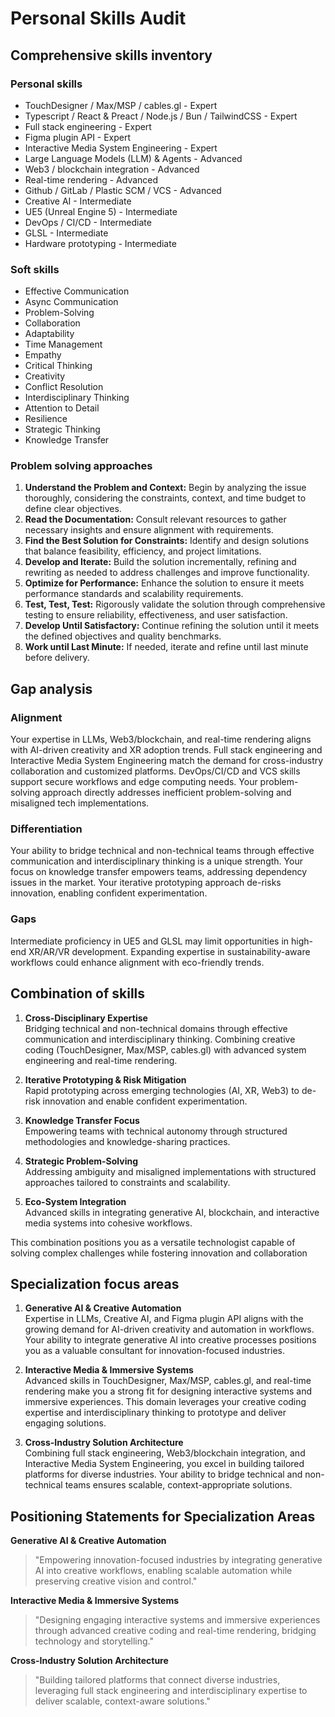 # Personal Skills Audit
## Comprehensive skills inventory
### Personal skills
- TouchDesigner / Max/MSP / cables.gl - Expert
- Typescript / React & Preact / Node.js / Bun / TailwindCSS - Expert
- Full stack engineering - Expert
- Figma plugin API - Expert
- Interactive Media System Engineering - Expert
- Large Language Models (LLM) & Agents - Advanced
- Web3 / blockchain integration - Advanced
- Real-time rendering - Advanced
- Github / GitLab / Plastic SCM / VCS - Advanced
- Creative AI - Intermediate
- UE5 (Unreal Engine 5) - Intermediate
- DevOps / CI/CD - Intermediate
- GLSL - Intermediate
- Hardware prototyping - Intermediate

### Soft skills
- Effective Communication
- Async Communication
- Problem-Solving
- Collaboration
- Adaptability
- Time Management
- Empathy
- Critical Thinking
- Creativity
- Conflict Resolution
- Interdisciplinary Thinking
- Attention to Detail
- Resilience
- Strategic Thinking
- Knowledge Transfer

### Problem solving approaches
1. **Understand the Problem and Context:** Begin by analyzing the issue thoroughly, considering the constraints, context, and time budget to define clear objectives.
2. **Read the Documentation:** Consult relevant resources to gather necessary insights and ensure alignment with requirements.
3. **Find the Best Solution for Constraints:** Identify and design solutions that balance feasibility, efficiency, and project limitations.
4. **Develop and Iterate:** Build the solution incrementally, refining and rewriting as needed to address challenges and improve functionality.
5. **Optimize for Performance:** Enhance the solution to ensure it meets performance standards and scalability requirements.
6. **Test, Test, Test:** Rigorously validate the solution through comprehensive testing to ensure reliability, effectiveness, and user satisfaction.
7. **Develop Until Satisfactory:** Continue refining the solution until it meets the defined objectives and quality benchmarks.
8. **Work until Last Minute:** If needed, iterate and refine until last minute before delivery.

## Gap analysis
### Alignment
Your expertise in LLMs, Web3/blockchain, and real-time rendering aligns with AI-driven creativity and XR adoption trends.
Full stack engineering and Interactive Media System Engineering match the demand for cross-industry collaboration and customized platforms.
DevOps/CI/CD and VCS skills support secure workflows and edge computing needs.
Your problem-solving approach directly addresses inefficient problem-solving and misaligned tech implementations.

### Differentiation
Your ability to bridge technical and non-technical teams through effective communication and interdisciplinary thinking is a unique strength.
Your focus on knowledge transfer empowers teams, addressing dependency issues in the market.
Your iterative prototyping approach de-risks innovation, enabling confident experimentation.

### Gaps
Intermediate proficiency in UE5 and GLSL may limit opportunities in high-end XR/AR/VR development.
Expanding expertise in sustainability-aware workflows could enhance alignment with eco-friendly trends.

## Combination of skills
1. **Cross-Disciplinary Expertise**  
Bridging technical and non-technical domains through effective communication and interdisciplinary thinking.
Combining creative coding (TouchDesigner, Max/MSP, cables.gl) with advanced system engineering and real-time rendering.

2. **Iterative Prototyping & Risk Mitigation**    
Rapid prototyping across emerging technologies (AI, XR, Web3) to de-risk innovation and enable confident experimentation.

3. **Knowledge Transfer Focus**  
Empowering teams with technical autonomy through structured methodologies and knowledge-sharing practices.

4. **Strategic Problem-Solving**  
Addressing ambiguity and misaligned implementations with structured approaches tailored to constraints and scalability.

5. **Eco-System Integration**    
Advanced skills in integrating generative AI, blockchain, and interactive media systems into cohesive workflows.


This combination positions you as a versatile technologist capable of solving complex challenges while fostering innovation and collaboration

## Specialization focus areas
1. **Generative AI & Creative Automation**  
Expertise in LLMs, Creative AI, and Figma plugin API aligns with the growing demand for AI-driven creativity and automation in workflows.
Your ability to integrate generative AI into creative processes positions you as a valuable consultant for innovation-focused industries.

2. **Interactive Media & Immersive Systems**  
Advanced skills in TouchDesigner, Max/MSP, cables.gl, and real-time rendering make you a strong fit for designing interactive systems and immersive experiences.
This domain leverages your creative coding expertise and interdisciplinary thinking to prototype and deliver engaging solutions.

3. **Cross-Industry Solution Architecture**  
Combining full stack engineering, Web3/blockchain integration, and Interactive Media System Engineering, you excel in building tailored platforms for diverse industries.
Your ability to bridge technical and non-technical teams ensures scalable, context-appropriate solutions.

## Positioning Statements for Specialization Areas
**Generative AI & Creative Automation**  
> "Empowering innovation-focused industries by integrating generative AI into creative workflows, enabling scalable automation while preserving creative vision and control."

**Interactive Media & Immersive Systems**  
> "Designing engaging interactive systems and immersive experiences through advanced creative coding and real-time rendering, bridging technology and storytelling."

**Cross-Industry Solution Architecture**  
> "Building tailored platforms that connect diverse industries, leveraging full stack engineering and interdisciplinary expertise to deliver scalable, context-aware solutions."